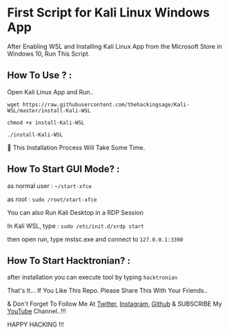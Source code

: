 # First Script for Kali Linux Windows App

After Enabling WSL and Installing Kali Linux App from the Microsoft Store in Windows 10, Run This Script.

## How To Use ? :

Open Kali Linux App and Run..

```wget https://raw.githubusercontent.com/thehackingsage/Kali-WSL/master/install-Kali-WSL```

```chmod +x install-Kali-WSL```

```./install-Kali-WSL```

:pushpin: This Installation Process Will Take Some Time.

## How To Start GUI Mode? :

as normal user : ```~/start-xfce```

as root : ```sudo /root/xtart-xfce```

You can also Run Kali Desktop in a RDP Session 

In Kali WSL, type : ```sudo /etc/init.d/xrdp start```

then open run, type mstsc.exe and connect to ```127.0.0.1:3390```

## How To Start Hacktronian? :

after installation you can execute tool by typing ```hacktronian```

That's It... If You Like This Repo. Please Share This With Your Friends..

& Don't Forget To Follow Me At [Twitter](https://www.twitter.com/thehackingsage), [Instagram](https://www.instagram.com/thehackingsage), [Github](https://www.github.com/thehackingsage) & SUBSCRIBE My [YouTube](https://www.youtube.com/channel/UCYK1n9A4TUq1CvGc6F3DzoA) Channel..!!!

HAPPY HACKING !!! 
